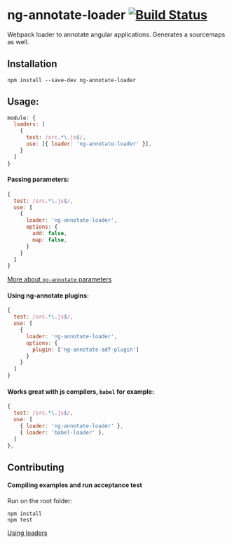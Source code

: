 # ng-annotate-loader [![Build Status](https://img.shields.io/travis/huston007/ng-annotate-loader.svg?style=flat-square)](https://travis-ci.org/huston007/ng-annotate-loader)

Webpack loader to annotate angular applications. Generates a sourcemaps as well.

## Installation

```
npm install --save-dev ng-annotate-loader
```

## Usage:

```js
module: {
  loaders: [
    {
      test: /src.*\.js$/,
      use: [{ loader: 'ng-annotate-loader' }],
    }
  ]
}
```

#### Passing parameters:

```js
{
  test: /src.*\.js$/,
  use: [
    {
      loader: 'ng-annotate-loader',
      options: {
        add: false,
        map: false,
      }
    }
  ]
}
```

[More about `ng-annotate` parameters](https://github.com/olov/ng-annotate#library-api)

#### Using ng-annotate plugins:

```js
{
  test: /src.*\.js$/,
  use: [
    {
      loader: 'ng-annotate-loader',
      options: {
        plugin: ['ng-annotate-adf-plugin']
      }
    }
  ]
}
```

#### Works great with js compilers, `babel` for example:

```js
{
  test: /src.*\.js$/,
  use: [
    { loader: 'ng-annotate-loader' },
    { loader: 'babel-loader' },
  ]
},
```

## Contributing

#### Compiling examples and run acceptance test

Run on the root folder:

```
npm install
npm test
```

[Using loaders](https://webpack.js.org/concepts/loaders/)
